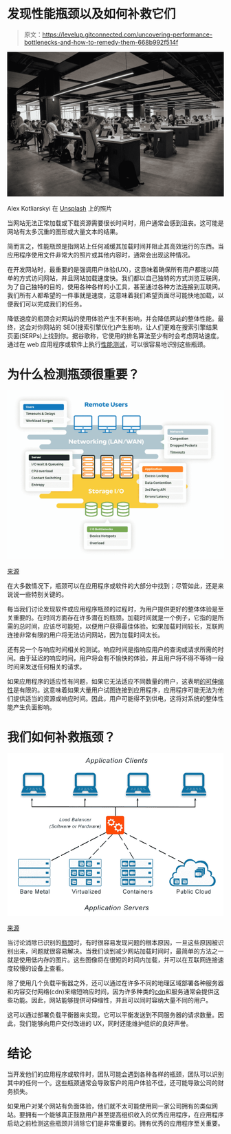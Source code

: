 # 发现性能瓶颈以及如何补救它们

> 原文：<https://levelup.gitconnected.com/uncovering-performance-bottlenecks-and-how-to-remedy-them-668b992f514f>

![](img/1db0162533fee9cd5ddc1e77ca926469.png)

Alex Kotliarskyi 在 [Unsplash](https://unsplash.com/s/photos/programming-performance?utm_source=unsplash&utm_medium=referral&utm_content=creditCopyText) 上的照片

当网站无法正常加载或下载资源需要很长时间时，用户通常会感到沮丧。这可能是网站有太多沉重的图形或大量文本的结果。

简而言之，性能瓶颈是指网站上任何减缓其加载时间并阻止其高效运行的东西。当应用程序使用文件非常大的照片或其他内容时，通常会出现这种情况。

在开发网站时，最重要的是强调用户体验(UX)，这意味着确保所有用户都能以简单的方式访问网站，并且网站加载速度快。我们都以自己独特的方式浏览互联网，为了自己独特的目的，使用各种各样的小工具，甚至通过各种方法连接到互联网。我们所有人都希望的一件事就是速度，这意味着我们希望页面尽可能快地加载，以便我们可以完成我们的任务。

降低速度的瓶颈会对网站的使用体验产生不利影响，并会降低网站的整体性能。最终，这会对你网站的 SEO(搜索引擎优化)产生影响，让人们更难在搜索引擎结果页面(SERPs)上找到你。据谷歌称，它使用的排名算法至少有时会考虑网站速度。通过在 web 应用程序或软件上执行[性能测试](http://www.blazemeter.com/blog/performance-testing-vs-load-testing-vs-stress-testing)，可以很容易地识别这些瓶颈。

# 为什么检测瓶颈很重要？

![](img/f25e5affca33b49134972f3ae4aefdd1.png)

[来源](https://dzone.com/articles/scaling-microservices-identifying-performance-bott)

在大多数情况下，瓶颈可以在应用程序或软件的大部分中找到；尽管如此，还是来说说一些特别关键的。

每当我们讨论发现软件或应用程序瓶颈的过程时，为用户提供更好的整体体验是至关重要的。在时间方面存在许多潜在的瓶颈。加载时间就是一个例子，它指的是所需的总时间，应该尽可能短，以便用户获得最佳体验。如果加载时间较长，互联网连接非常有限的用户将无法访问网站，因为加载时间太长。

还有另一个与响应时间相关的测试。响应时间是指响应用户的查询或请求所需的时间。由于延迟的响应时间，用户将会有不愉快的体验，并且用户将不得不等待一段时间来发送任何相关的请求。

如果应用程序的适应性有问题，如果它无法适应不同数量的用户，这表明[的可伸缩性](https://en.wikipedia.org/wiki/Scalability)是有限的。这意味着如果大量用户试图连接到应用程序，应用程序可能无法为他们提供适当的资源或响应时间。因此，用户可能得不到供电，这将对系统的整体性能产生负面影响。

# 我们如何补救瓶颈？

![](img/929e36f187317067f77f841d79cc165c.png)

[来源](https://avinetworks.com/glossary/load-balancer/)

当讨论消除已识别的[瓶颈](https://webwriterspotlight.com/performance-bottlenecks-stopping-your-website-from-making-you-money)时，有时很容易发现问题的根本原因，一旦这些原因被识别出来，问题就很容易解决。当我们谈到减少网站加载时间时，最简单的方法之一就是使用低内存的图片。这些图像将在很短的时间内加载，并可以在互联网连接速度较慢的设备上查看。

除了使用几个负载平衡器之外，还可以通过在许多不同的地理区域部署各种服务器和内容交付网络(cdn)来缩短响应时间，因为许多种类的[cdn](https://en.wikipedia.org/wiki/Content_delivery_network)和服务通常会提供这些功能。因此，网站能够提供可伸缩性，并且可以同时容纳大量不同的用户。

这可以通过部署负载平衡器来实现，它可以平衡发送到不同服务器的请求数量。因此，我们能够向用户交付改进的 UX，同时还能维护组织的良好声誉。

# 结论

当开发他们的应用程序或软件时，团队可能会遇到各种各样的瓶颈，团队可以识别其中的任何一个。这些瓶颈通常会导致客户的用户体验不佳，还可能导致公司的财务损失。

如果用户对某个网站有负面体验，他们就不太可能使用同一家公司拥有的类似网站。要拥有一个能够真正鼓励用户甚至提高组织收入的优秀应用程序，在应用程序启动之前检测这些瓶颈并消除它们是非常重要的。拥有优秀的应用程序至关重要。